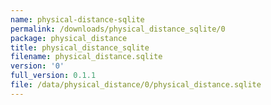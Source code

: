 ```yaml
---
name: physical-distance-sqlite
permalink: /downloads/physical_distance_sqlite/0
package: physical_distance
title: physical_distance_sqlite
filename: physical_distance.sqlite
version: '0'
full_version: 0.1.1
file: /data/physical_distance/0/physical_distance.sqlite
---
```

